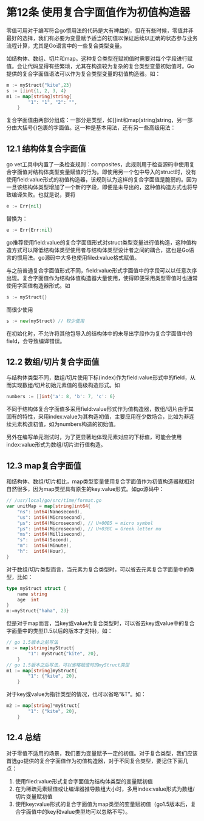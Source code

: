 # 第12条 使用复合字面值作为初值构造器

零值可用对于编写符合go惯用法的代码是大有裨益的，但在有些时候，零值并非最好的选择，我们有必要为变量赋予适当的初值以保证后续以正确的状态参与业务流程计算，尤其是Go语言中的一些复合类型变量。

如结构体、数组、切片和map。这种复合类型在赋初值时需要对每个字段进行赋值。会让代码显得有些繁琐，尤其在构造较为复杂的复合类型变量初始值时。Go提供的复合字面值语法可以作为复合类型变量的初值构造器。如：

```go
m := myStruct{"kite",23}
s := []int{1, 2, 3, 4}
m1 := map[string]string{
		"1": "1", "2": "",
	}
```

复合字面值由两部分组成：一部分是类型，如[]int和map[string]string，另一部分由大括号{}包裹的字面值。这一种是基本用法，还有另一些高级用法：

## 12.1 结构体复合字面值

go vet工具中内置了一条检查规则：composites，此规则用于检查源码中使用复合字面值对结构体类型变量赋值的行为。即使用另一个包中导入的struct时，没有使用field:value形式的初值构造器，该规则认为这样的复合字面值是脆弱的。因为一旦该结构体类型增加了一个新的字段，即便是未导出的，这种值构造方式也将导致编译失败。也就是说，要将

```go
e := Err{nil}
```

替换为：

```go
e := Err{Err:nil}
```

go推荐使用field:value的复合字面值形式对struct类型变量进行值构造，这种值构造方式可以降低结构体类型使用者与结构体类型设计者之间的耦合，这也是Go语言的惯用法。go源码中大多也使用filed:value格式赋值。

与之前普通复合字面值形式不同，field:value形式字面值中的字段可以以任意次序出现。复合字面值作为结构体值构造器大量使用，使得即便采用类型零值时也通常使用字面值构造器形式。如

```go
s := myStruct{}
```

而很少使用

```go
s := new(myStruct) // 较少使用
```

在初始化时，不允许将其他包导入的结构体中的未导出字段作为复合字面值中的field，会导致编译错误。

## 12.2 数组/切片复合字面值

与结构体类型不同，数组/切片使用下标(index)作为field:value形式中的field，从而实现数组/切片初始元素值的高级构造形式。如

```go
numbers := []int{'a': 8, 'b': 7, 'c': 6}
```

不同于结构体复合字面值多采用field:value形式作为值构造器，数组/切片由于其固有的特性，采用index:value为其构造初值，主要应用在少数场合，比如为非连续元素构造初值，如为numbers构造的初始值。

另外在编写单元测试时，为了更显著地体现元素对应的下标值，可能会使用index:value形式为数组/切片进行值构造。

## 12.3 map复合字面值

和结构体、数组/切片相比，map类型变量使用复合字面值作为初值构造器就相对自然很多，因为map类型具有原生的key:value形式。如go源码中：

```go
// /usr/local/go/src/time/format.go
var unitMap = map[string]int64{
	"ns": int64(Nanosecond),
	"us": int64(Microsecond),
	"µs": int64(Microsecond), // U+00B5 = micro symbol
	"μs": int64(Microsecond), // U+03BC = Greek letter mu
	"ms": int64(Millisecond),
	"s":  int64(Second),
	"m":  int64(Minute),
	"h":  int64(Hour),
}
```

对于数组/切片类型而言，当元素为复合类型时，可以省去元素复合字面量中的类型，比如：

```go
type myStruct struct {
	name string
	age  int
}
m:=myStruct{"haha", 23}
```

但是对于map而言，当key或value为复合类型时，可以省去key或value中的复合字面量中的类型(1.5以后的版本才支持)，如：

```go
// go 1.5版本之前写法
m := map[string]myStruct{
		"1": myStruct{"kite", 20},
	}
// go 1.5版本之后写法，可以省略赋值时的myStruct类型
m1 := map[string]myStruct{
		"1": {"kite", 20},
	}
```

对于key或value为指针类型的情况，也可以省略“&T”。如：

```go
m2 := map[string]*myStruct{
		"1": {"kite", 20},
	}
```

## 12.4 总结

对于零值不适用的场景，我们要为变量赋予一定的初值。对于复合类型，我们应该首选go提供的复合字面值作为初值构造器，对于不同复合类型，要记住下面几点：

1. 使用filed:value形式复合字面值为结构体类型的变量赋初值
2. 在为稀疏元素赋值或让编译器推导数组大小时，多用index:value形式为数组/切片变量赋初值
3. 使用key:value形式的复合字面值为map类型的变量赋初值（go1.5版本后，复合字面值中的key和value类型均可以忽略不写）。